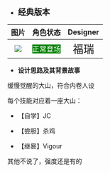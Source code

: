 * **<font size="4">经典版本</font>**

|       图片       | 角色状态                                                                 |         Designer         |
|:--------------:|----------------------------------------------------------------------|:------------------------:|
| ![](x99ds.png) | <font style="background: green" color = white size = "3">正常登场</font> | <font size="5">福瑞</font> |

* **设计思路及其背景故事**

缓慢觉醒的大山，符合内卷人设

每个技能对应着一座大山：

* 【自学】JC 

* 【尝胆】杀鸡

* 【继晷】Vigour

其他不说了，强度还是有的